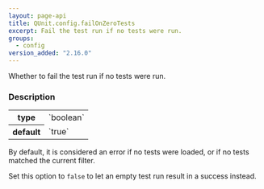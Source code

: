 ```yaml
---
layout: page-api
title: QUnit.config.failOnZeroTests
excerpt: Fail the test run if no tests were run.
groups:
  - config
version_added: "2.16.0"
---
```


Whether to fail the test run if no tests were run.

### Description

<table>
<tr>
  <th>type</th>
  <td markdown="span">`boolean`</td>
</tr>
<tr>
  <th>default</th>
  <td markdown="span">`true`</td>
</tr>
</table>

By default, it is considered an error if no tests were loaded, or if no tests matched the current filter.

Set this option to `false` to let an empty test run result in a success instead.
